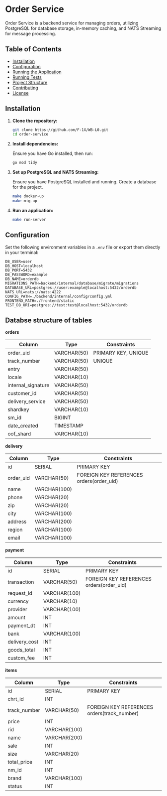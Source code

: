 # Order Service

Order Service is a backend service for managing orders, utilizing PostgreSQL for database storage, in-memory caching, and NATS Streaming for message processing.

## Table of Contents

- [Installation](#installation)
- [Configuration](#configuration)
- [Running the Application](#running-the-application)
- [Running Tests](#running-tests)
- [Project Structure](#project-structure)
- [Contributing](#contributing)
- [License](#license)

## Installation

1. **Clone the repository:**

    ```sh
    git clone https://github.com/F-1X/WB-L0.git
    cd order-service
    ```

2. **Install dependencies:**

    Ensure you have Go installed, then run:

    ```sh
    go mod tidy
    ```

3. **Set up PostgreSQL and NATS Streaming:**

    Ensure you have PostgreSQL installed and running. Create a database for the project.
    ```sh
    make docker-up
    make mig-up
    ```

    

4. **Run an application:**

     ```sh
    make run-server
    ```

## Configuration

Set the following environment variables in a `.env` file or export them directly in your terminal:

```env
DB_USER=user
DB_HOST=localhost
DB_PORT=5432
DB_PASSWORD=example
DB_NAME=orderdb
MIGRATIONS_PATH=backend/internal/database/migrate/migrations
DATABASE_URL=postgres://user:example@localhost:5432/orderdb
NATS_URL=nats://nats:4222
CONFIG_PATH=./backend/internal/config/config.yml
FRONTEND_PATH=./frontend/static
TEST_DB_URI=postgres://test:test@localhost:5432/orderdb
```
## Databse structure of tables
**orders**

| Column              | Type           | Constraints         |
|---------------------|----------------|---------------------|
| order_uid           | VARCHAR(50)    | PRIMARY KEY, UNIQUE |
| track_number        | VARCHAR(50)    | UNIQUE              |
| entry               | VARCHAR(50)    |                     |
| locale              | VARCHAR(10)    |                     |
| internal_signature  | VARCHAR(50)    |                     |
| customer_id         | VARCHAR(50)    |                     |
| delivery_service    | VARCHAR(50)    |                     |
| shardkey            | VARCHAR(10)    |                     |
| sm_id               | BIGINT         |                     |
| date_created        | TIMESTAMP      |                     |
| oof_shard           | VARCHAR(10)    |                     |

**delivery**

| Column      | Type           | Constraints                                |
|-------------|----------------|--------------------------------------------|
| id          | SERIAL         | PRIMARY KEY                                |
| order_uid   | VARCHAR(50)    | FOREIGN KEY REFERENCES orders(order_uid)   |
| name        | VARCHAR(100)   |                                            |
| phone       | VARCHAR(20)    |                                            |
| zip         | VARCHAR(20)    |                                            |
| city        | VARCHAR(100)   |                                            |
| address     | VARCHAR(200)   |                                            |
| region      | VARCHAR(100)   |                                            |
| email       | VARCHAR(100)   |                                            |

**payment**

| Column        | Type           | Constraints                                |
|---------------|----------------|--------------------------------------------|
| id            | SERIAL         | PRIMARY KEY                                |
| transaction   | VARCHAR(50)    | FOREIGN KEY REFERENCES orders(order_uid)   |
| request_id    | VARCHAR(100)   |                                            |
| currency      | VARCHAR(10)    |                                            |
| provider      | VARCHAR(100)   |                                            |
| amount        | INT            |                                            |
| payment_dt    | INT            |                                            |
| bank          | VARCHAR(100)   |                                            |
| delivery_cost | INT            |                                            |
| goods_total   | INT            |                                            |
| custom_fee    | INT            |                                            |

**items**

| Column       | Type           | Constraints                                    |
|--------------|----------------|------------------------------------------------|
| id           | SERIAL         | PRIMARY KEY                                    |
| chrt_id      | INT            |                                                |
| track_number | VARCHAR(50)    | FOREIGN KEY REFERENCES orders(track_number)    |
| price        | INT            |                                                |
| rid          | VARCHAR(100)   |                                                |
| name         | VARCHAR(200)   |                                                |
| sale         | INT            |                                                |
| size         | VARCHAR(20)    |                                                |
| total_price  | INT            |                                                |
| nm_id        | INT            |                                                |
| brand        | VARCHAR(100)   |                                                |
| status       | INT            |                                                |
